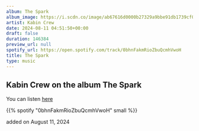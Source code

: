 ```yaml
---
album: The Spark
album_image: https://i.scdn.co/image/ab67616d0000b27329a9bbe91db1739cf0169bef
artist: Kabin Crew
date: 2024-08-11 04:51:50+00:00
draft: false
duration: 146384
preview_url: null
spotify_url: https://open.spotify.com/track/0bhnFakmRioZbuQcmhVwoH
title: The Spark
type: music
---
```



## Kabin Crew on the album The Spark

You can listen [here](https://open.spotify.com/track/0bhnFakmRioZbuQcmhVwoH)

{{% spotify "0bhnFakmRioZbuQcmhVwoH" small %}}

added on August 11, 2024